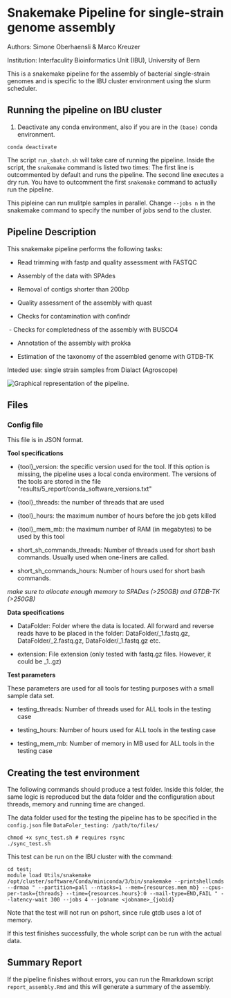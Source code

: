 # Snakemake Pipeline for single-strain genome assembly

Authors: Simone Oberhaensli & Marco Kreuzer

Institution: Interfaculity Bioinformatics Unit (IBU), University of Bern

This is a snakemake pipeline for the assembly of bacterial single-strain genomes
and is specific to the IBU cluster environment using the slurm scheduler.

## Running the pipeline on IBU cluster

1. Deactivate any conda environment, also if you are in the `(base)` conda
environment.

`conda deactivate`

The script `run_sbatch.sh` will take care of running the pipeline. Inside the
script, the `snakemake` command is listed two times: The first line is outcommented
by default and runs the pipeline. The second line executes a dry run. You have
to outcomment the first `snakemake` command to actually run the pipeline.

This pipleine can run mulitple samples in parallel. Change `--jobs n` in the snakemake
command to specify the number of jobs send to the cluster.


## Pipeline Description

This snakemake pipeline performs the following tasks:

 - Read trimming with fastp and quality assessment with FASTQC

 - Assembly of the data with SPAdes

 - Removal of contigs shorter than 200bp

 - Quality assessment of the assembly with quast

 - Checks for contamination with confindr

 - Checks for completedness of the assembly with BUSCO4

 - Annotation of the assembly with prokka

 - Estimation of the taxonomy of the assembled genome with GTDB-TK

 Inteded use: single strain samples from Dialact (Agroscope)

![Graphical representation of the pipeline.](scripts/dag.png)


## Files

### Config file

This file is in JSON format.

**Tool specifications**

* {tool}_version: the specific version used for the tool. If this option is missing,
the pipeline uses a local conda environment. The versions of the tools are stored in
the file "results/5_report/conda_software_versions.txt"

* {tool}_threads: the number of threads that are used

* {tool}_hours: the maximum number of hours before the job gets killed

* {tool}_mem_mb: the maximum number of RAM (in megabytes) to be used by this tool

* short_sh_commands_threads: Number of threads used for short bash commands. Usually used when one-liners are called.

* short_sh_commands_hours: Number of hours used for short bash commands.

*make sure to allocate enough memory to SPADes (>250GB) and GTDB-TK (>250GB)*


**Data specifications**

* DataFolder: Folder where the data is located. All forward and reverse reads have to be placed
in the folder: DataFolder/<Sample1>\_1.fastq.gz, DataFolder/<Sample1>\_2.fastq.gz, DataFolder/<Sample2>\_1.fastq.gz etc.

* extension: File extension (only tested with fastq.gz files. However, it could be <Sample>\_1.<anything>.gz)

**Test parameters**

These parameters are used for all tools for testing purposes with a small sample data set.

* testing_threads: Number of threads used for ALL tools in the testing case

* testing_hours: Number of hours used for ALL tools in the testing case

* testing_mem_mb: Number of memory in MB used for ALL tools in the testing case

## Creating the test environment

The following commands should produce a test folder. Inside this folder,
the same logic is reproduced but the data folder and the configuration about
threads, memory and running time are changed.

The data folder used for the testing the pipeline has to be specified in the
`config.json` file `DataFoler_testing: /path/to/files/`

```
chmod +x sync_test.sh # requires rsync
./sync_test.sh
```

This test can be run on the IBU cluster with the command:

```
cd test;
module load Utils/snakemake
/opt/cluster/software/Conda/miniconda/3/bin/snakemake --printshellcmds --drmaa " --partition=pall --ntasks=1 --mem={resources.mem_mb} --cpus-per-task={threads} --time={resources.hours}:0 --mail-type=END,FAIL " --latency-wait 300 --jobs 4 --jobname <jobname>_{jobid}
```

Note that the test will not run on pshort, since rule gtdb uses a lot of memory.

If this test finishes successfully, the whole script can be run with the actual data.


## Summary Report

If the pipeline finishes without errors, you can run the Rmarkdown script `report_assembly.Rmd`
and this will generate a summary of the assembly.
